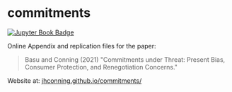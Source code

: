 # commitments

[![Jupyter Book Badge](https://jupyterbook.org/badge.svg)](https://jhconning.github.io/commitments/intro.html)

Online Appendix and replication files for the paper:

>Basu and Conning (2021) "Commitments under Threat:  Present Bias, Consumer Protection, and Renegotiation Concerns."

Website at: [jhconning.github.io/commitments/](https://jhconning.github.io/commitments/intro.html)

